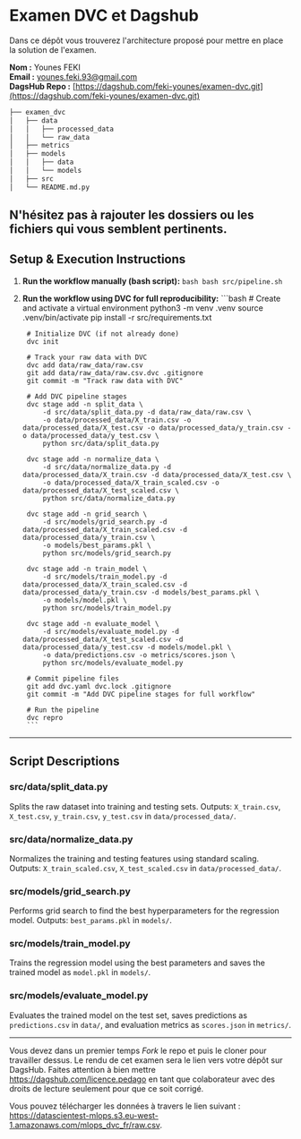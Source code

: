 # Examen DVC et Dagshub
Dans ce dépôt vous trouverez l'architecture proposé pour mettre en place la solution de l'examen. 

**Nom :** Younes FEKI  
**Email :** younes.feki.93@gmail.com  
**DagsHub Repo :** [https://dagshub.com/feki-younes/examen-dvc.git](https://dagshub.com/feki-younes/examen-dvc.git)
```bash       
├── examen_dvc          
│   ├── data       
│   │   ├── processed_data      
│   │   └── raw_data       
│   ├── metrics       
│   ├── models      
│   │   ├── data      
│   │   └── models        
│   ├── src       
│   └── README.md.py       
```
N'hésitez pas à rajouter les dossiers ou les fichiers qui vous semblent pertinents.
---
## Setup & Execution Instructions


1. **Run the workflow manually (bash script):**
		```bash
		bash src/pipeline.sh
		```

2. **Run the workflow using DVC for full reproducibility:**
		```bash
		# Create and activate a virtual environment
		python3 -m venv .venv
		source .venv/bin/activate
		pip install -r src/requirements.txt

		# Initialize DVC (if not already done)
		dvc init

		# Track your raw data with DVC
		dvc add data/raw_data/raw.csv
		git add data/raw_data/raw.csv.dvc .gitignore
		git commit -m "Track raw data with DVC"

		# Add DVC pipeline stages
		dvc stage add -n split_data \
			-d src/data/split_data.py -d data/raw_data/raw.csv \
			-o data/processed_data/X_train.csv -o data/processed_data/X_test.csv -o data/processed_data/y_train.csv -o data/processed_data/y_test.csv \
			python src/data/split_data.py

		dvc stage add -n normalize_data \
			-d src/data/normalize_data.py -d data/processed_data/X_train.csv -d data/processed_data/X_test.csv \
			-o data/processed_data/X_train_scaled.csv -o data/processed_data/X_test_scaled.csv \
			python src/data/normalize_data.py

		dvc stage add -n grid_search \
			-d src/models/grid_search.py -d data/processed_data/X_train_scaled.csv -d data/processed_data/y_train.csv \
			-o models/best_params.pkl \
			python src/models/grid_search.py

		dvc stage add -n train_model \
			-d src/models/train_model.py -d data/processed_data/X_train_scaled.csv -d data/processed_data/y_train.csv -d models/best_params.pkl \
			-o models/model.pkl \
			python src/models/train_model.py

		dvc stage add -n evaluate_model \
			-d src/models/evaluate_model.py -d data/processed_data/X_test_scaled.csv -d data/processed_data/y_test.csv -d models/model.pkl \
			-o data/predictions.csv -o metrics/scores.json \
			python src/models/evaluate_model.py

		# Commit pipeline files
		git add dvc.yaml dvc.lock .gitignore
		git commit -m "Add DVC pipeline stages for full workflow"

		# Run the pipeline
		dvc repro
		```

---
## Script Descriptions

### src/data/split_data.py
Splits the raw dataset into training and testing sets. Outputs: `X_train.csv`, `X_test.csv`, `y_train.csv`, `y_test.csv` in `data/processed_data/`.

### src/data/normalize_data.py
Normalizes the training and testing features using standard scaling. Outputs: `X_train_scaled.csv`, `X_test_scaled.csv` in `data/processed_data/`.

### src/models/grid_search.py
Performs grid search to find the best hyperparameters for the regression model. Outputs: `best_params.pkl` in `models/`.

### src/models/train_model.py
Trains the regression model using the best parameters and saves the trained model as `model.pkl` in `models/`.

### src/models/evaluate_model.py
Evaluates the trained model on the test set, saves predictions as `predictions.csv` in `data/`, and evaluation metrics as `scores.json` in `metrics/`.

---

Vous devez dans un premier temps *Fork* le repo et puis le cloner pour travailler dessus. Le rendu de cet examen sera le lien vers votre dépôt sur DagsHub. Faites attention à bien mettre https://dagshub.com/licence.pedago en tant que colaborateur avec des droits de lecture seulement pour que ce soit corrigé.

Vous pouvez télécharger les données à travers le lien suivant : https://datascientest-mlops.s3.eu-west-1.amazonaws.com/mlops_dvc_fr/raw.csv.
